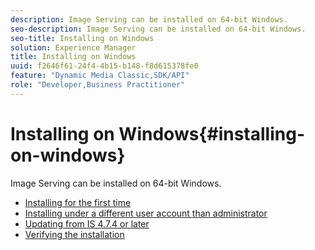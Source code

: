 ```yaml
---
description: Image Serving can be installed on 64-bit Windows.
seo-description: Image Serving can be installed on 64-bit Windows.
seo-title: Installing on Windows
solution: Experience Manager
title: Installing on Windows
uuid: f2646f61-24f4-4b15-b148-f8d615378fe0
feature: "Dynamic Media Classic,SDK/API"
role: "Developer,Business Practitioner"
---
```


# Installing on Windows{#installing-on-windows}

Image Serving can be installed on 64-bit Windows.

* [Installing for the first time](t-first-time-installation-win.md)
* [Installing under a different user account than   administrator](t-diff-account-win.md)
* [Updating from IS 4.7.4 or later](t-update-win.md)
* [Verifying the installation](t-verify-win.md)
